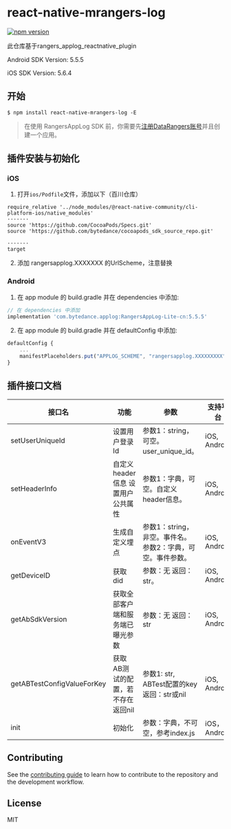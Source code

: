 # react-native-mrangers-log

[![npm version](https://badge.fury.io/js/react-native-mrangers-log.svg)](https://badge.fury.io/js/react-native-mrangers-log)

此仓库基于rangers_applog_reactnative_plugin

Android SDK Version: 5.5.5

iOS SDK Version: 5.6.4

## 开始

`$ npm install react-native-mrangers-log -E`

>在使用 RangersAppLog SDK 前，你需要先[注册DataRangers账号](https://datarangers.com.cn/help/doc?lid=1867&did=40001)并且创建一个应用。


## 插件安装与初始化

### iOS

1. 打开`ios/Podfile`文件，添加以下（百川仓库）
```
require_relative '../node_modules/@react-native-community/cli-platform-ios/native_modules'
·······
source 'https://github.com/CocoaPods/Specs.git'
source 'https://github.com/bytedance/cocoapods_sdk_source_repo.git'

·······
target
```

2. 添加 rangersapplog.XXXXXXX 的UrlScheme，注意替换

### Android

1. 在 app module 的 build.gradle 并在 dependencies 中添加:

```javascript
// 在 dependencies 中添加
implementation 'com.bytedance.applog:RangersAppLog-Lite-cn:5.5.5'

```

2. 在 app module 的 build.gradle 并在 defaultConfig 中添加:

```javascript
defaultConfig {
	...
	manifestPlaceholders.put("APPLOG_SCHEME", "rangersapplog.XXXXXXXXX".toLowerCase())
}

```


## 插件接口文档

| 接口名                     | 功能                              | 参数                                                        | 支持平台     |
|----------------------------|-----------------------------------|-------------------------------------------------------------|--------------|
| setUserUniqueId            | 设置用户登录 Id                   | 参数1：string，可空。user_unique_id。                       | iOS, Android |
| setHeaderInfo              | 自定义header信息 设置用户公共属性 | 参数1：字典，可空。自定义header信息。                       | iOS, Android |
| onEventV3                  | 生成自定义埋点                    | 参数1：string，非空。事件名。 参数2：字典，可空。事件参数。 | iOS, Android |
| getDeviceID                | 获取did                   | 参数：无 返回：str。                                        | iOS, Android          |
| getAbSdkVersion            | 获取全部客户端和服务端已曝光参数  | 参数：无 返回：str                                          | iOS, Android          |
| getABTestConfigValueForKey | 获取AB测试的配置，若不存在返回nil | 参数1: str, ABTest配置的key 返回：str或nil                  | iOS, Android          |
| init | 初始化 | 参数：字典，不可空，参考index.js | iOS，Android |


## Contributing

See the [contributing guide](CONTRIBUTING.md) to learn how to contribute to the repository and the development workflow.

## License

MIT
